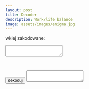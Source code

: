```yaml
---
layout: post
title: Decoder
description: Work/life balance
image: assets/images/enigma.jpg
---
```


<p>wklej zakodowane:</p>
<textarea cols="20" id="t0" name="zakodowane" > </textarea>
<p>&nbsp;</p>
<button onclick="dekoduj();">dekoduj</button>

<textarea cols="20" id="t1" name="rozkodowane"> </textarea>








<script>
  
function dekoduj() {
  
var decoded = cip(document.getElementById("t0").value);
  
document.getElementById("t1").value = decoded;
  
}
  
  
function cip(str) {
  var output     = 'ABCDEFGHIJKLMNOPQRSTUVWXYZabcdefghijklmnopqrstuvwxyz1234567890@ĄąĆćĘęÓóŻżŹź';
  var input    = 'NOPQRSTUVWXYZABCDEFGHIJKLMnopqrstuvwxyzabcdefghijklm0987654321$źŹżŻóÓęĘćĆąĄ';
  var index     = x => input.indexOf(x);
  var translate = x => index(x) > -1 ? output[index(x)] : x;
  return str.split('').map(translate).join('');
}	

</script>
